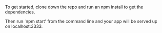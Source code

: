 To get started, clone down the repo and run an npm install to get the dependencies.

Then run 'npm start' from the command line and your app will be served up on localhost:3333.
